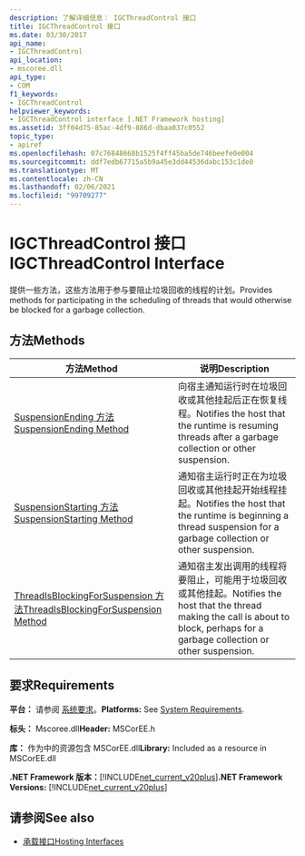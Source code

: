 ```yaml
---
description: 了解详细信息： IGCThreadControl 接口
title: IGCThreadControl 接口
ms.date: 03/30/2017
api_name:
- IGCThreadControl
api_location:
- mscoree.dll
api_type:
- COM
f1_keywords:
- IGCThreadControl
helpviewer_keywords:
- IGCThreadControl interface [.NET Framework hosting]
ms.assetid: 3ff04d75-85ac-4df9-886d-dbaa037c0552
topic_type:
- apiref
ms.openlocfilehash: 07c76848668b1525f4ff45ba5de746beefe0e004
ms.sourcegitcommit: ddf7edb67715a5b9a45e3dd44536dabc153c1de0
ms.translationtype: MT
ms.contentlocale: zh-CN
ms.lasthandoff: 02/06/2021
ms.locfileid: "99709277"
---
```

# <a name="igcthreadcontrol-interface"></a><span data-ttu-id="766be-103">IGCThreadControl 接口</span><span class="sxs-lookup"><span data-stu-id="766be-103">IGCThreadControl Interface</span></span>

<span data-ttu-id="766be-104">提供一些方法，这些方法用于参与要阻止垃圾回收的线程的计划。</span><span class="sxs-lookup"><span data-stu-id="766be-104">Provides methods for participating in the scheduling of threads that would otherwise be blocked for a garbage collection.</span></span>  
  
## <a name="methods"></a><span data-ttu-id="766be-105">方法</span><span class="sxs-lookup"><span data-stu-id="766be-105">Methods</span></span>  
  
|<span data-ttu-id="766be-106">方法</span><span class="sxs-lookup"><span data-stu-id="766be-106">Method</span></span>|<span data-ttu-id="766be-107">说明</span><span class="sxs-lookup"><span data-stu-id="766be-107">Description</span></span>|  
|------------|-----------------|  
|[<span data-ttu-id="766be-108">SuspensionEnding 方法</span><span class="sxs-lookup"><span data-stu-id="766be-108">SuspensionEnding Method</span></span>](igcthreadcontrol-suspensionending-method.md)|<span data-ttu-id="766be-109">向宿主通知运行时在垃圾回收或其他挂起后正在恢复线程。</span><span class="sxs-lookup"><span data-stu-id="766be-109">Notifies the host that the runtime is resuming threads after a garbage collection or other suspension.</span></span>|  
|[<span data-ttu-id="766be-110">SuspensionStarting 方法</span><span class="sxs-lookup"><span data-stu-id="766be-110">SuspensionStarting Method</span></span>](igcthreadcontrol-suspensionstarting-method.md)|<span data-ttu-id="766be-111">通知宿主运行时正在为垃圾回收或其他挂起开始线程挂起。</span><span class="sxs-lookup"><span data-stu-id="766be-111">Notifies the host that the runtime is beginning a thread suspension for a garbage collection or other suspension.</span></span>|  
|[<span data-ttu-id="766be-112">ThreadIsBlockingForSuspension 方法</span><span class="sxs-lookup"><span data-stu-id="766be-112">ThreadIsBlockingForSuspension Method</span></span>](igcthreadcontrol-threadisblockingforsuspension-method.md)|<span data-ttu-id="766be-113">通知宿主发出调用的线程将要阻止，可能用于垃圾回收或其他挂起。</span><span class="sxs-lookup"><span data-stu-id="766be-113">Notifies the host that the thread making the call is about to block, perhaps for a garbage collection or other suspension.</span></span>|  
  
## <a name="requirements"></a><span data-ttu-id="766be-114">要求</span><span class="sxs-lookup"><span data-stu-id="766be-114">Requirements</span></span>  

 <span data-ttu-id="766be-115">**平台：** 请参阅 [系统要求](../../get-started/system-requirements.md)。</span><span class="sxs-lookup"><span data-stu-id="766be-115">**Platforms:** See [System Requirements](../../get-started/system-requirements.md).</span></span>  
  
 <span data-ttu-id="766be-116">**标头：** Mscoree.dll</span><span class="sxs-lookup"><span data-stu-id="766be-116">**Header:** MSCorEE.h</span></span>  
  
 <span data-ttu-id="766be-117">**库：** 作为中的资源包含 MSCorEE.dll</span><span class="sxs-lookup"><span data-stu-id="766be-117">**Library:** Included as a resource in MSCorEE.dll</span></span>  
  
 <span data-ttu-id="766be-118">**.NET Framework 版本：**[!INCLUDE[net_current_v20plus](../../../../includes/net-current-v20plus-md.md)]</span><span class="sxs-lookup"><span data-stu-id="766be-118">**.NET Framework Versions:** [!INCLUDE[net_current_v20plus](../../../../includes/net-current-v20plus-md.md)]</span></span>  
  
## <a name="see-also"></a><span data-ttu-id="766be-119">请参阅</span><span class="sxs-lookup"><span data-stu-id="766be-119">See also</span></span>

- [<span data-ttu-id="766be-120">承载接口</span><span class="sxs-lookup"><span data-stu-id="766be-120">Hosting Interfaces</span></span>](hosting-interfaces.md)

